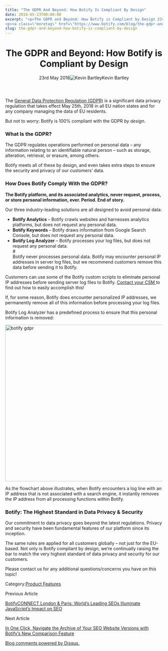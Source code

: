 ```yaml
---
title: "The GDPR And Beyond: How Botify Is Compliant By Design"
date: 2018-05-23T00:00:00
excerpt: "<p>The GDPR and Beyond: How Botify is Compliant by Design 23rd May 2018Kevin Bartley The General Data Protection Regulation (GDPR) is a significant data privacy regulation that takes effect May 25th, 2018 in all EU nation states and for any company managing the data of EU residents. But not to worry: Botify is 100% compliant&hellip; </p>
<p><a class=\"moretag\" href=\"https://www.botify.com/blog/the-gdpr-and-beyond-how-botify-is-compliant-by-design\">Read the full article</a></p>"
slug: the-gdpr-and-beyond-how-botify-is-compliant-by-design
---
```


<header class="text-center">
<h1 class="font-internacional font-regular normal text-header-one leading-header-one text-typography-accent-2">The GDPR and Beyond: How Botify is Compliant by Design</h1>
<div class="flex items-center justify-center my-3"><span class="mr-1 font-internacional font-regular normal text-base leading-none text-typography-primary-lighter">23rd May 2018</span><img decoding="async" class="rounded-full w-10 h-10" src="//images.ctfassets.net/tp56mevc46jo/3nx7dI37nG2AaSGesccy2i/7913c839ae02f3dc3cb08d2228652b33/kevin_bartley_faceshot.png" alt="Kevin Bartley"><span class="ml-1 font-internacional font-regular normal text-base leading-none text-typography-primary">Kevin Bartley</span></div>
</header>
<p>The <a href="https://www.eugdpr.org/">General Data Protection Regulation (GDPR)</a> is a significant data privacy regulation that takes effect May 25th, 2018 in all EU nation states and for any company managing the data of EU residents.</p>
<p>But not to worry: Botify is 100% compliant with the GDPR <em>by design</em>.</p>
<h3 id="what-is-the-gdpr-">What Is the GDPR?</h3>
<p>The GDPR regulates operations performed on personal data &#8211; any information relating to an identifiable natural person &#8211; such as storage, alteration, retrieval, or erasure, among others.</p>
<p>Botify meets all of these by design, and even takes extra steps to ensure the security and privacy of our customers&#8217; data.</p>
<h3 id="how-does-botify-comply-with-the-gdpr-">How Does Botify Comply With the GDPR?</h3>
<p><strong>The Botify platform, and its associated analytics, never request, process, or store personal information, ever. Period. End of story.</strong></p>
<p>Our three industry-leading solutions are all designed to avoid personal data:</p>
<ul>
<li><strong>Botify Analytics</strong> &#8211; Botify crawls websites and harnesses analytics platforms, but does not request any personal data.</li>
<li><strong>Botify Keywords</strong> &#8211; Botify draws information from Google Search Console, but does not request any personal data.</li>
<li><strong>Botify Log Analyzer</strong> &#8211; Botify processes your log files, but does not request any personal data.<br />
#<br />
Botify never processes personal data. Botify may encounter personal IP addresses in server log files, but we recommend customers remove this data before sending it to Botify.</li>
</ul>
<p>Customers can use some of the Botify custom scripts to eliminate personal IP addresses before sending server log files to Botify. <a href="https://ww2.botify.com/contact">Contact your CSM </a>to find out how to easily accomplish this!</p>
<p>If, for some reason, Botify does encounter personalized IP addresses, we permanently remove all of this information before processing your log files.</p>
<p>Botify Log Analyzer has a predefined process to ensure that this personal information is removed:</p>
<p><img loading="lazy" decoding="async" class="aligncenter wp-image-2750 size-full" src="https://www.botify.com/wp-content/uploads/2018/05/botify-gdpr.png" alt="botify gdpr" width="1200" height="500" srcset="https://www.botify.com/wp-content/uploads/2018/05/botify-gdpr.png 1200w, https://www.botify.com/wp-content/uploads/2018/05/botify-gdpr-300x125.png 300w, https://www.botify.com/wp-content/uploads/2018/05/botify-gdpr-1024x427.png 1024w, https://www.botify.com/wp-content/uploads/2018/05/botify-gdpr-768x320.png 768w, https://www.botify.com/wp-content/uploads/2018/05/botify-gdpr-600x250.png 600w, https://www.botify.com/wp-content/uploads/2018/05/botify-gdpr-1040x433.png 1040w" sizes="(max-width: 1200px) 100vw, 1200px" /></p>
<p>As the flowchart above illustrates, when Botify encounters a log line with an IP address that is not associated with a search engine, it instantly removes the IP address from all processing functions within Botify.</p>
<h3 id="botify-the-highest-standard-in-data-privacy-security">Botify: The Highest Standard in Data Privacy &amp; Security</h3>
<p>Our commitment to data privacy goes beyond the latest regulations. Privacy and security have been fundamental features of our platform since its inception.</p>
<p>The same rules are applied for all customers globally &#8211; not just for the EU-based. Not only is Botify compliant by design, we&#8217;re continually raising the bar to match the very highest standard of data privacy and security for our customers.</p>
<p>Please contact us for any additional questions/concerns you have on this topic!</p>
<div class="tags leading-big border-t border-b border-brand-quaternary-lighter mt-4"><span class="mr-1 font-roboto font-regular normal text-base leading-none">Category:</span><a class="uppercase text-typography-accent-1" href="/platform">Product Features</a></div>
<footer class="flex justify-center my-5 mx-5">
<div class="mr-1 w-1/2 text-right">
<p><span class="font-internacional font-regular normal text-base leading-none text-typography-primary">Previous Article</span></p>
<p><a class="inline-block mt-2" href="/blog/botifyconnect-london-and-paris-world's-leading-seos-illuminate-javascript's"><span class="font-roboto font-regular normal text-base leading-none text-typography-accent-4">BotifyCONNECT London &amp; Paris: World&#8217;s Leading SEOs Illuminate JavaScript&#8217;s Impact on SEO</span></a></p>
</div>
<div class="ml-1 w-1/2">
<p><span class="font-internacional font-regular normal text-base leading-none text-typography-primary">Next Article</span></p>
<p><a class="inline-block mt-2" href="/blog/in-one-click-navigate-the-archive-of-your-seo-website-versions-with"><span class="font-roboto font-regular normal text-base leading-none text-typography-accent-4">In One Click, Navigate the Archive of Your SEO Website Versions with Botify&#8217;s New Comparison Feature</span></a></p>
</div>
</footer>
<div title="The GDPR and Beyond: How Botify is Compliant by Design">
<div id="disqus_thread_old"></div>
<p><a class="dsq-brlink" href="http://disqus.com">Blog comments powered by <span class="logo-disqus">Disqus</span>.</a></p>
</div>
